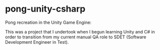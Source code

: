 # pong-unity-csharp
Pong recreation in the Unity Game Engine:

This was a project that I undertook when I begun learning Unity and C# in order to transition from my current manual QA role to SDET (Software Development Engineer in Test).
